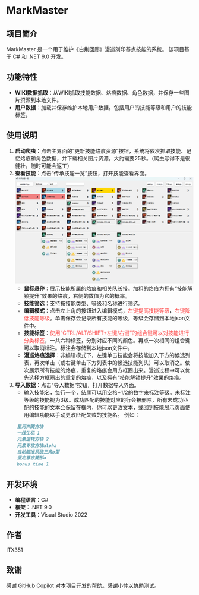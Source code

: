 # MarkMaster

## 项目简介

MarkMaster 是一个用于维护《白荆回廊》漫巡刻印基点技能的系统。
该项目基于 C# 和 .NET 9.0 开发。

## 功能特性

- **WIKI数据抓取**：从WIKI抓取技能数据、烙痕数据、角色数据，并保存一些图片资源到本地文件。
- **用户数据**：加载并保存维护本地用户数据。包括用户的技能等级和用户的技能标签。

## 使用说明

1. **启动爬虫**：点击主界面的“更新技能烙痕资源”按钮，系统将依次抓取技能、记忆烙痕和角色数据，并下载相关图片资源。大约需要25秒。（爬虫写得不是很健壮，随时可能会返工）
2. **查看技能**：点击“传承技能一览”按钮，打开技能查看界面。
![Example Image](example1.png)
   - **鼠标悬停**：展示技能所属的烙痕和相关队长技。加粗的烙痕为拥有“技能解锁提升”效果的烙痕，右侧的数值为它的概率。
   - **技能筛选**：支持按技能类型、等级和名称进行筛选。
   - **编辑模式**：点击左上角的按钮进入编辑模式，<span style="color:#FF4444;">左键提高技能等级</span>，<span style="color:#FF4444;">右键降低技能等级</span>。单击保存会记录所有技能的等级，等级会存储到本地json文件中。
   - **技能标签**：<span style="color:#FF4444;">使用“CTRL/ALT/SHIFT+左键/右键”的组合键可以对技能进行分类标签</span>，一共六种标签，分别对应不同的颜色。再点一次相同的组合键可以取消标注。标注会存储到本地json文件中。
   - **漫巡烙痕选择**：非编辑模式下，左键单击技能会将技能加入下方的候选列表，再次单击（或右键单击下方列表中的候选技能列头）可以取消之。依次展示所有技能的烙痕，重复的烙痕会用方框圈出来。漫巡过程中可以优先选择方框圈出的重复的烙痕，以及拥有“技能解锁提升”效果的烙痕。
3. **导入数据**：点击“导入数据”按钮，打开数据导入界面。
   - 输入技能名，每行一个，结尾可以用空格+1/2的数字来标注等级。未标注等级的技能视为3级。成功匹配的技能对应的行会被删除，所有未成功匹配的技能的文本会保留在框内，你可以更改文本，或回到技能展示页面使用编辑功能以手动更改匹配失败的技能名。
例如：
```markdown
    星河奔腾方块
    一线生机 1
    元素逆转方块 2
    元素专攻方块alpha
    自动瞄准系统三角b型
    坚定意志菱形a
    bonus time 1
```

## 开发环境

- **编程语言**：C#
- **框架**：.NET 9.0
- **开发工具**：Visual Studio 2022

## 作者

ITX351

## 致谢

感谢 GitHub Copilot 对本项目开发的帮助。感谢小悖以协助测试。